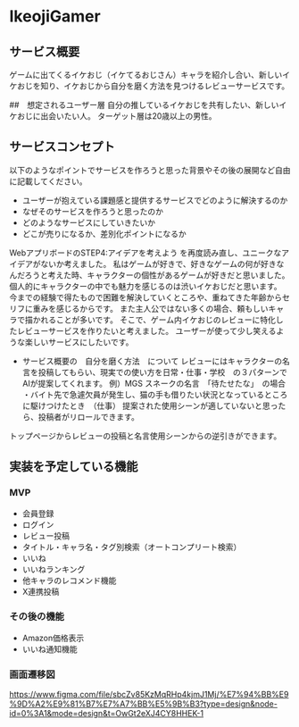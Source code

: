 # IkeojiGamer

## サービス概要
ゲームに出てくるイケおじ（イケてるおじさん）キャラを紹介し合い、新しいイケおじを知り、イケおじから自分を磨く方法を見つけるレビューサービスです。

##　想定されるユーザー層
自分の推しているイケおじを共有したい、新しいイケおじに出会いたい人。
ターゲット層は20歳以上の男性。

## サービスコンセプト
以下のようなポイントでサービスを作ろうと思った背景やその後の展開など自由に記載してください。
* ユーザーが抱えている課題感と提供するサービスでどのように解決するのか
* なぜそのサービスを作ろうと思ったのか
* どのようなサービスにしていきたいか
* どこが売りになるか、差別化ポイントになるか

WebアプリボードのSTEP4:アイデアを考えよう を再度読み直し、ユニークなアイデアがないか考えました。
私はゲームが好きで、好きなゲームの何が好きなんだろうと考えた時、キャラクターの個性があるゲームが好きだと思いました。
個人的にキャラクターの中でも魅力を感じるのは渋いイケおじだと思います。
今までの経験で得たもので困難を解決していくところや、重ねてきた年齢からセリフに重みを感じるからです。
また主人公ではない多くの場合、頼もしいキャラで描かれることが多いです。
そこで、ゲーム内イケおじのレビューに特化したレビューサービスを作りたいと考えました。
ユーザーが使って少し笑えるような楽しいサービスにしたいです。

* サービス概要の　自分を磨く方法　について
レビューにはキャラクターの名言を投稿してもらい、現実での使い方を日常・仕事・学校　の３パターンでAIが提案してくれます。
例）MGS スネークの名言　「待たせたな」　の場合
・バイト先で急遽欠員が発生し、猫の手も借りたい状況となっているところに駆けつけたとき　（仕事）
提案された使用シーンが適していないと思ったら、投稿者がリロールできます。

トップページからレビューの投稿と名言使用シーンからの逆引きができます。


## 実装を予定している機能
### MVP
* 会員登録
* ログイン
* レビュー投稿
* タイトル・キャラ名・タグ別検索（オートコンプリート検索）
* いいね
* いいねランキング
* 他キャラのレコメンド機能
* X連携投稿


### その後の機能

* Amazon価格表示
* いいね通知機能


### 画面遷移図

https://www.figma.com/file/sbcZv85KzMqRHp4kjmJ1Mj/%E7%94%BB%E9%9D%A2%E9%81%B7%E7%A7%BB%E5%9B%B3?type=design&node-id=0%3A1&mode=design&t=OwGt2eXJ4CY8HHEK-1